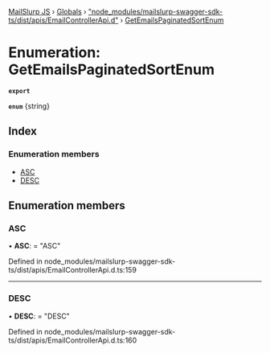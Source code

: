 [MailSlurp JS](../README.md) › [Globals](../globals.md) › ["node_modules/mailslurp-swagger-sdk-ts/dist/apis/EmailControllerApi.d"](../modules/_node_modules_mailslurp_swagger_sdk_ts_dist_apis_emailcontrollerapi_d_.md) › [GetEmailsPaginatedSortEnum](_node_modules_mailslurp_swagger_sdk_ts_dist_apis_emailcontrollerapi_d_.getemailspaginatedsortenum.md)

# Enumeration: GetEmailsPaginatedSortEnum

**`export`** 

**`enum`** {string}

## Index

### Enumeration members

* [ASC](_node_modules_mailslurp_swagger_sdk_ts_dist_apis_emailcontrollerapi_d_.getemailspaginatedsortenum.md#asc)
* [DESC](_node_modules_mailslurp_swagger_sdk_ts_dist_apis_emailcontrollerapi_d_.getemailspaginatedsortenum.md#desc)

## Enumeration members

###  ASC

• **ASC**: = "ASC"

Defined in node_modules/mailslurp-swagger-sdk-ts/dist/apis/EmailControllerApi.d.ts:159

___

###  DESC

• **DESC**: = "DESC"

Defined in node_modules/mailslurp-swagger-sdk-ts/dist/apis/EmailControllerApi.d.ts:160
